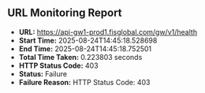 ## URL Monitoring Report

- **URL:** https://api-gw1-prod1.fisglobal.com/gw/v1/health
- **Start Time:** 2025-08-24T14:45:18.528698
- **End Time:** 2025-08-24T14:45:18.752501
- **Total Time Taken:** 0.223803 seconds
- **HTTP Status Code:** 403
- **Status:** Failure
- **Failure Reason:** HTTP Status Code: 403
